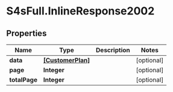 # S4sFull.InlineResponse2002

## Properties
Name | Type | Description | Notes
------------ | ------------- | ------------- | -------------
**data** | [**[CustomerPlan]**](CustomerPlan.md) |  | [optional] 
**page** | **Integer** |  | [optional] 
**totalPage** | **Integer** |  | [optional] 


